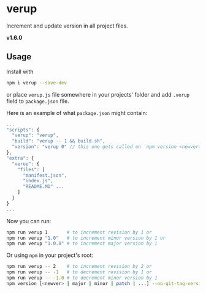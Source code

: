 # verup
Increment and update version in all project files.

**v1.6.0**

## Usage

Install with
```bash
npm i verup --save-dev
```

or place `verup.js` file somewhere in your projects' folder
and add `.verup` field to `package.json` file.

Here is an example of what `package.json` might contain:
```js
...
"scripts": {
  "verup": "verup",
  "build": "verup -- 1 && build.sh",
  "version": "verup 0" // this one gets called on `npm version <newver>` to patch other project files
},
"extra": {
  "verup": {
    "files": [
      "manifest.json",
      "index.js",
      "README.MD" ...
    ]
  }
}
...
```

Now you can run:

```bash
npm run verup 1       # to increment revision by 1 or
npm run verup "1.0"   # to increment minor version by 1 or
npm run verup "1.0.0" # to increment major version by 1
```

Or using `npm` in your project's root:

```bash
npm run verup -- 2    # to increment revision by 2 or
npm run verup -- -1   # to decrement revision by 1 or
npm run verup -- -1.0 # to decrement minor version by 1
npm version [<newver> | major | minor | patch | ...] --no-git-tag-version
```
